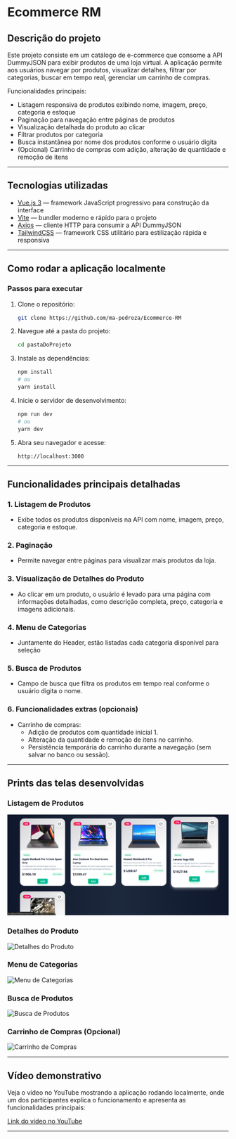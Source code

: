 # Ecommerce RM

## Descrição do projeto
Este projeto consiste em um catálogo de e-commerce que consome a API DummyJSON para exibir produtos de uma loja virtual. A aplicação permite aos usuários navegar por produtos, visualizar detalhes, filtrar por categorias, buscar em tempo real, gerenciar um carrinho de compras.

Funcionalidades principais:
- Listagem responsiva de produtos exibindo nome, imagem, preço, categoria e estoque
- Paginação para navegação entre páginas de produtos
- Visualização detalhada do produto ao clicar
- Filtrar produtos por categoria
- Busca instantânea por nome dos produtos conforme o usuário digita
- (Opcional) Carrinho de compras com adição, alteração de quantidade e remoção de itens

---

## Tecnologias utilizadas
- [Vue.js 3](https://vuejs.org/) — framework JavaScript progressivo para construção da interface
- [Vite](https://vitejs.dev/) — bundler moderno e rápido para o projeto
- [Axios](https://axios-http.com/) — cliente HTTP para consumir a API DummyJSON
- [TailwindCSS](https://tailwindcss.com/) — framework CSS utilitário para estilização rápida e responsiva

---

## Como rodar a aplicação localmente

### Passos para executar
1. Clone o repositório:
   ```bash
   git clone https://github.com/ma-pedroza/Ecommerce-RM
   ```
2. Navegue até a pasta do projeto:
   ```bash
   cd pastaDoProjeto
   ```
3. Instale as dependências:
   ```bash
   npm install
   # ou
   yarn install
   ```
4. Inicie o servidor de desenvolvimento:
   ```bash
   npm run dev
   # ou
   yarn dev
   ```
5. Abra seu navegador e acesse:
   ```
   http://localhost:3000
   ```

---

## Funcionalidades principais detalhadas

### 1. Listagem de Produtos
- Exibe todos os produtos disponíveis na API com nome, imagem, preço, categoria e estoque.

### 2. Paginação
- Permite navegar entre páginas para visualizar mais produtos da loja.

### 3. Visualização de Detalhes do Produto
- Ao clicar em um produto, o usuário é levado para uma página com informações detalhadas, como descrição completa, preço, categoria e imagens adicionais.

### 4. Menu de Categorias
- Juntamente do Header, estão listadas cada categoria disponível para seleção

### 5. Busca de Produtos
- Campo de busca que filtra os produtos em tempo real conforme o usuário digita o nome.

### 6. Funcionalidades extras (opcionais)
- Carrinho de compras:
  - Adição de produtos com quantidade inicial 1.
  - Alteração da quantidade e remoção de itens no carrinho.
  - Persistência temporária do carrinho durante a navegação (sem salvar no banco ou sessão).

---

## Prints das telas desenvolvidas

### Listagem de Produtos
![Listagem de Produtos](ecommerce-RM/src/assets/images/Listagem%20de%20Produtos.png)

### Detalhes do Produto
![Detalhes do Produto](./screenshots/detalhes-produto.png)

### Menu de Categorias
![Menu de Categorias](./screenshots/menu-categorias.png)

### Busca de Produtos
![Busca de Produtos](./screenshots/busca-produtos.png)

### Carrinho de Compras (Opcional)
![Carrinho de Compras](./screenshots/carrinho-compras.png)

---

## Vídeo demonstrativo

Veja o vídeo no YouTube mostrando a aplicação rodando localmente, onde um dos participantes explica o funcionamento e apresenta as funcionalidades principais:

[Link do vídeo no YouTube](https://youtu.be/seuvideolink)

---

